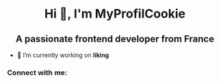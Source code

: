 <h1 align="center">Hi 👋, I'm MyProfilCookie</h1>
<h2 align="center">A passionate frontend developer from France</h2>

- 🔭 I’m currently working on **liking**

<h3 align="left">Connect with me:</h3>
<p align="left">
</p>
